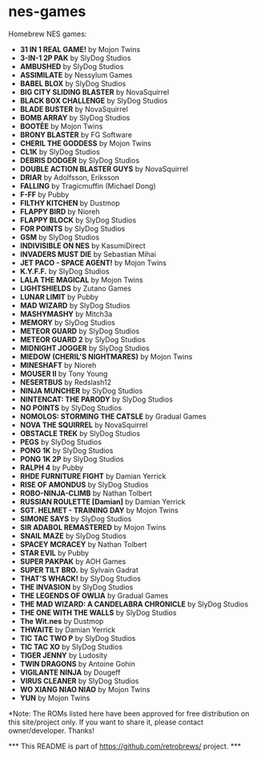 # nes-games
Homebrew NES games:

 - <b>31 IN 1 REAL GAME!</b> by Mojon Twins
 - <b>3-IN-1 2P PAK</b> by SlyDog Studios
 - <b>AMBUSHED</b> by SlyDog Studios
 - <b>ASSIMILATE</b> by Nessylum Games
 - <b>BABEL BLOX</b> by SlyDog Studios
 - <b>BIG CITY SLIDING BLASTER</b> by NovaSquirrel
 - <b>BLACK BOX CHALLENGE</b> by SlyDog Studios
 - <b>BLADE BUSTER</b> by NovaSquirrel
 - <b>BOMB ARRAY</b> by SlyDog Studios
 - <b>BOOTÈE</b> by Mojon Twins
 - <b>BRONY BLASTER</b> by FG Software
 - <b>CHERIL THE GODDESS</b> by Mojon Twins
 - <b>CL1K</b> by SlyDog Studios
 - <b>DEBRIS DODGER</b> by SlyDog Studios
 - <b>DOUBLE ACTION BLASTER GUYS</b> by NovaSquirrel
 - <b>DRIAR</b> by Adolfsson, Eriksson
 - <b>FALLING</b> by Tragicmuffin (Michael Dong)
 - <b>F-FF</b> by Pubby
 - <b>FILTHY KITCHEN</b> by Dustmop
 - <b>FLAPPY BIRD</b> by Nioreh
 - <b>FLAPPY BLOCK</b> by SlyDog Studios
 - <b>FOR POINTS</b> by SlyDog Studios
 - <b>GSM</b> by SlyDog Studios
 - <b>INDIVISIBLE ON NES</b> by KasumiDirect
 - <b>INVADERS MUST DIE</b> by Sebastian Mihai
 - <b>JET PACO - SPACE AGENT!</b> by Mojon Twins
 - <b>K.Y.F.F.</b> by SlyDog Studios
 - <b>LALA THE MAGICAL</b> by Mojon Twins
 - <b>LIGHTSHIELDS</b> by Zutano Games
 - <b>LUNAR LIMIT</b> by Pubby
 - <b>MAD WIZARD</b> by SlyDog Studios
 - <b>MASHYMASHY</b> by Mitch3a
 - <b>MEMORY</b> by SlyDog Studios
 - <b>METEOR GUARD</b> by SlyDog Studios
 - <b>METEOR GUARD 2</b> by SlyDog Studios
 - <b>MIDNIGHT JOGGER</b> by SlyDog Studios
 - <b>MIEDOW (CHERIL'S NIGHTMARES)</b> by Mojon Twins
 - <b>MINESHAFT</b> by Nioreh
 - <b>MOUSER II</b> by Tony Young
 - <b>NESERTBUS</b> by Redslash12
 - <b>NINJA MUNCHER</b> by SlyDog Studios
 - <b>NINTENCAT: THE PARODY</b> by SlyDog Studios
 - <b>NO POINTS</b> by SlyDog Studios
 - <b>NOMOLOS: STORMING THE CATSLE</b> by Gradual Games
 - <b>NOVA THE SQUIRREL</b> by NovaSquirrel
 - <b>OBSTACLE TREK</b> by SlyDog Studios
 - <b>PEGS</b> by SlyDog Studios
 - <b>PONG 1K</b> by SlyDog Studios
 - <b>PONG 1K 2P</b> by SlyDog Studios
 - <b>RALPH 4</b> by Pubby
 - <b>RHDE FURNITURE FIGHT</b> by Damian Yerrick
 - <b>RISE OF AMONDUS</b> by SlyDog Studios
 - <b>ROBO-NINJA-CLIMB</b> by Nathan Tolbert
 - <b>RUSSIAN ROULETTE [Damian]</b> by Damian Yerrick
 - <b>SGT. HELMET - TRAINING DAY</b> by Mojon Twins
 - <b>SIMONE SAYS</b> by SlyDog Studios
 - <b>SIR ADABOL REMASTERED</b> by Mojon Twins
 - <b>SNAIL MAZE</b> by SlyDog Studios
 - <b>SPACEY MCRACEY</b> by Nathan Tolbert
 - <b>STAR EVIL</b> by Pubby
 - <b>SUPER PAKPAK</b> by AOH Games
 - <b>SUPER TILT BRO.</b> by Sylvain Gadrat
 - <b>THAT'S WHACK!</b> by SlyDog Studios
 - <b>THE INVASION</b> by SlyDog Studios
 - <b>THE LEGENDS OF OWLIA</b> by Gradual Games
 - <b>THE MAD WIZARD: A CANDELABRA CHRONICLE</b> by SlyDog Studios
 - <b>THE ONE WITH THE WALLS</b> by SlyDog Studios
 - <b>The Wit.nes</b> by Dustmop
 - <b>THWAITE</b> by Damian Yerrick
 - <b>TIC TAC TWO P</b> by SlyDog Studios
 - <b>TIC TAC XO</b> by SlyDog Studios
 - <b>TIGER JENNY</b> by Ludosity
 - <b>TWIN DRAGONS</b> by Antoine Gohin
 - <b>VIGILANTE NINJA</b> by Dougeff
 - <b>VIRUS CLEANER</b> by SlyDog Studios
 - <b>WO XIANG NIAO NIAO</b> by Mojon Twins
 - <b>YUN</b> by Mojon Twins

*Note: The ROMs listed here have been approved for free distribution on this site/project only. If you want to share it, please contact owner/developer. Thanks!

*** This README is part of https://github.com/retrobrews/ project. ***

